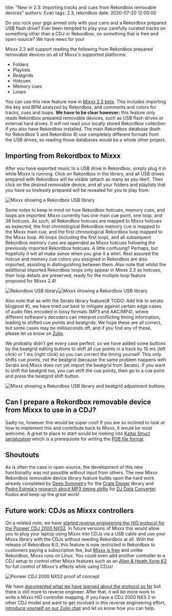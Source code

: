 title: "New in 2.3: Importing tracks and cues from Rekordbox removable devices"
authors: Evan
tags: 2.3, rekordbox
date: 2020-07-20 12:00:00

Do you rock your gigs armed only with your cans and a Rekordbox prepared USB flash drive? Ever been tempted to play your carefully curated tracks on something other than a CDJ or Rekordbox, on something that is free and open-source? We have news for you!

Mixxx 2.3 will support reading the following from Rekordbox prepared removable devices on all of Mixxx's supported platforms:

* Folders
* Playlists
* Beatgrids
* Hotcues
* Memory cues
* Loops

You can use this new feature now in [Mixxx 2.3 beta](/download/#unstable). This includes importing the key and BPM analyzed by Rekordbox, and comments and colors for tracks, cues and loops. **We have to be clear however:** this feature *only* reads Rekordbox prepared removable devices, such as USB flash drives or external hard drives. It *will not* read your locally stored Rekordbox collection if you also have Rekordbox installed. The main Rekordbox database (both for Rekordbox 5 and Rekordbox 6) use completely different formats from the USB drives, so reading those databases would be a whole other project.

## Importing from Rekordbox to Mixxx

After you have exported music to a USB drive in Rekordbox, simply plug it in while Mixxx is running. Click on Rekordbox in the library, and all USB drives prepared with Rekordbox will be visible (attach as many as you like!). Then click on the desired removable device, and all your folders and playlists that you have so tirelessly prepared will be revealed for you to play from.

![Mixxx showing a Rekordbox USB library]({static}/images/news/mixxx-rekordbox-usb.png)

Some notes to keep in mind on how Rekordbox hotcues, memory cues, and loops are imported: Mixxx currently has one main cue point, one loop, and 38 hotcues. As such, all Rekordbox hotcues are mapped to Mixxx hotcues as expected, the first chronological Rekordbox memory cue is mapped to the Mixxx main cue, and the first chronological Rekordbox loop mapped to the Mixxx loop. All loops (including the first loop), and all subsequent Rekordbox memory cues are appended as Mixxx hotcues following the previously imported Rekordbox hotcues. A little confusing? Perhaps, but hopefully it will all make sense when you give it a whirl. Rest assured the hotcue and memory cue colors you assigned in Rekordbox are also imported, assisting in distinguishing between them. Also note that whilst the additional imported Rekordbox loops only appear in Mixxx 2.3 as hotcues, their loop details are preserved, ready for the multiple loop feature proposed for Mixxx 2.4!

![Rekordbox USB library]({static}/images/news/rekordbox-6-usb.png)![Mixxx showing a Rekordbox USB library]({static}/images/news/mixxx-rekordbox-usb.png)

Also note that as with the Serato library feature{# TODO: Add link to serato blogpost #}, we have tried our best to mitigate against certain edge cases of audio files encoded in lossy formats (MP3 and AAC/MP4), where different software's decoders can interpret conflicting timing information, leading to shifted cue points and beatgrids. We hope these are all correct, but some cases may be milliseconds off, and if you find any of these, please let us know on [Zulip](https://mixxx.zulipchat.com).

We probably didn't get every case perfect, so we have added some buttons by the beatgrid editing buttons to shift all cue points in a track by 10 ms (left click) or 1 ms (right click) so you can correct the timing yourself. This only shifts cue points, not the beatgrid (because the same problem happens with Serato and Mixxx does not yet import the beatgrid from Serato). If you want to shift the beatgrid too, you can shift the cue points, then go to a cue point and press the beatgrid shift button.

![Mixxx showing a Rekordbox USB library and beatgrid adjustment buttons]({static}/images/news/mixxx-rekordbox-usb-beatgrid.png)

## Can I prepare a Rekordbox removable device from Mixxx to use in a CDJ?

Sadly no, however this would be super cool! If you are so inclined to look at how to implement this and contribute back to Mixxx, it would be most welcome. A great to place to start would be looking into [Kaitai Struct serialization](https://doc.kaitai.io/faq.html#writing) which is a prerequisite for writing the [PDB file format](https://github.com/Deep-Symmetry/crate-digger/blob/master/src/main/kaitai/rekordbox_pdb.ksy).

## Shoutouts

As is often the case in open-source, the development of this new functionality was not possible without input from others. The new Mixxx Rekordbox removable device library feature builds upon the hard work already completed by [Deep Symmetry](https://github.com/Deep-Symmetry) for the [Crate Digger](https://github.com/Deep-Symmetry/crate-digger) library and [Pedro Estrela's](https://github.com/pestrela) [research about MP3 timing shifts](https://github.com/digital-dj-tools/dj-data-converter/issues/3) for [DJ Data Converter](https://github.com/digital-dj-tools/dj-data-converter). Kudos and keep up the great work!

## Future work: CDJs as Mixxx controllers

On a related note, we have [started reverse engineering the HID protocol for the Pioneer CDJ 2000 NXS2](https://mixxx.zulipchat.com/#narrow/stream/113295-controller-mapping/topic/Pioneer.20CDJ-2000NXS2). In future versions of Mixxx this would allow you to plug your laptop using Mixxx into CDJs via a USB cable and use your Mixxx library with the CDJs without needing Rekordbox at all. With the release of Rekordbox 6.0, this feature is now restricted in Rekordbox to customers paying a subscription fee, but [Mixxx is free](/news/2020-05-22-you-dont-need-to-pay-for-mixxx) and unlike Rekordbox, Mixxx runs on Linux. You could even add another controller to a CDJ setup to control other Mixxx features such as an [Allen & Heath Xone K2](https://github.com/mixxxdj/mixxx/wiki/Allen-&-Heath-Xone-K2-K1) for full control of Mixxx's effects while using CDJs!

![Pioneer CDJ 2000 NXS2 proof of concept]({static}/images/news/IMG_4627.JPG)

We have [documented what we have learned about the protocol so far](https://mixb.me/CDJHidProtocol/hid-analysis/startup.html) but there is still more to reverse engineer. After that, it will be more work to write a Mixxx HID controller mapping. If you have a CDJ 2000 NXS 2 or other CDJ model and want to get involved in this reverse engineering effort, [introduce yourself on our Zulip chat](https://mixxx.zulipchat.com/#narrow/stream/109123-introduce-yourself) and let us know how you can help.
